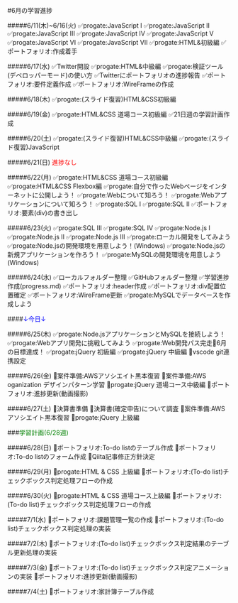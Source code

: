#<span style="color: ; ">6月の学習進捗<span>

#####6/11(木)~6/16(火)
✅progate:JavaScript I
✅progate:JavaScript II
✅progate:JavaScript III
✅progate:JavaScript IV
✅progate:JavaScript V
✅progate:JavaScript VI
✅progate:JavaScript VII
✅progate:HTML&初級編
✅ポートフォリオ:作成着手

#####6/17(水)
✅Twitter開設
✅progate:HTML&中級編
✅progate:検証ツール(デベロッパーモード)の使い方
✅Twitterにポートフォリオの進捗報告
✅ポートフォリオ:要件定義作成
✅ポートフォリオ:WireFrameの作成

#####6/18(木)
✅progate:(スライド復習)HTML&CSS初級編

#####6/19(金)
✅progate:HTML&CSS 道場コース初級編
✅21日週の学習計画作成

#####6/20(土)
✅progate:(スライド復習)HTML&CSS中級編
✅progate:(スライド復習)JavaScript

#####6/21(日)
<span style="color: red; ">進捗なし</span>

#####6/22(月)
✅progate:HTML&CSS 道場コース初級編
✅progate:HTML&CSS Flexbox編
✅progate:自分で作ったWebページをインターネットに公開しよう！
✅progate:Webについて知ろう！
✅progate:Webアプリケーションについて知ろう！
✅progate:SQL I
✅progate:SQL II
✅ポートフォリオ:要素(div)の書き出し

#####6/23(火)
✅progate:SQL III
✅progate:SQL IV
✅progate:Node.js I
✅progate:Node.js II
✅progate:Node.js III
✅progate:ローカル開発をしてみよう
✅progate:Node.jsの開発環境を用意しよう！(Windows)
✅progate:Node.jsの新規アプリケーションを作ろう！
✅progate:MySQLの開発環境を用意しよう (Windows)

#####6/24(水)
✅ローカルフォルダー整理
✅GitHubフォルダー整理
✅学習進捗作成(progress.md)
✅ポートフォリオ:header作成
✅ポートフォリオ:div配置位置確定
✅ポートフォリオ:WireFrame更新
✅progate:MySQLでデータベースを作成しよう

####<span style="color: Blue; ">↓今日↓<span>

#####6/25(木)
✅progate:Node.jsアプリケーションとMySQLを接続しよう！
✅progate:Webアプリ開発に挑戦してみよう
✅progate:Web開発パス完走🎉6月の目標達成！
✅progate:jQuery 初級編
✅progate:jQuery 中級編
🔲vscode git連携設定

#####6/26(金)
🔲案件準備:AWSアソシエイト黒本復習
🔲案件準備:AWS oganization デザインパターン学習
🔲progate:jQuery 道場コース中級編
🔲ポートフォリオ:進捗更新(動画撮影)

#####6/27(土)
🔲決算書準備
🔲決算書(確定申告)について調査
🔲案件準備:AWSアソシエイト黒本復習
🔲progate:jQuery 上級編

###<span style="color: green; ">学習計画(6/28週)</span>

#####6/28(日)
🔲ポートフォリオ:To-do listのテーブル作成
🔲ポートフォリオ:To-do listのフォーム作成
🔲Qiita記事修正方針決定

#####6/29(月)
🔲progate:HTML & CSS 上級編
🔲ポートフォリオ:(To-do list)チェックボックス判定処理フローの作成

#####6/30(火)
🔲progate:HTML & CSS 道場コース上級編
🔲ポートフォリオ:(To-do list)チェックボックス判定処理フローの作成

#####7/1(水)
🔲ポートフォリオ:課題管理一覧の作成
🔲ポートフォリオ:(To-do list)チェックボックス判定処理の実装

#####7/2(木)
🔲ポートフォリオ:(To-do list)チェックボックス判定結果のテーブル更新処理の実装

#####7/3(金)
🔲ポートフォリオ:(To-do list)チェックボックス判定アニメーションの実装
🔲ポートフォリオ:進捗更新(動画撮影)

#####7/4(土)
🔲ポートフォリオ:家計簿テーブル作成
